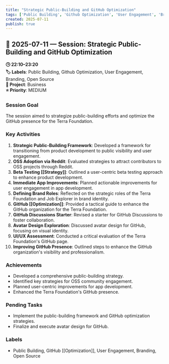 ```yaml
---
title: "Strategic Public-Building and GitHub Optimization"
tags: ['Public Building', 'Github Optimization', 'User Engagement', 'Branding', 'Open Source']
created: 2025-07-11
publish: true
---
```


## 📅 2025-07-11 — Session: Strategic Public-Building and GitHub Optimization

**🕒 22:10–23:20**  
**🏷️ Labels**: Public Building, Github Optimization, User Engagement, Branding, Open Source  
**📂 Project**: Business  
**⭐ Priority**: MEDIUM  


### Session Goal
The session aimed to strategize public-building efforts and optimize the GitHub presence for the Terra Foundation.

### Key Activities
1. **Strategic Public-Building Framework**: Developed a framework for transitioning from product development to public visibility and user engagement.
2. **OSS Adoption via Reddit**: Evaluated strategies to attract contributors to OSS projects through Reddit.
3. **Beta Testing [[Strategy]]**: Outlined a user-centric beta testing approach to enhance product development.
4. **Immediate App Improvements**: Planned actionable improvements for user engagement in app development.
5. **Defining Brand Roles**: Reflected on the strategic roles of the Terra Foundation and Job Explorer in brand identity.
6. **GitHub [[Optimization]]**: Provided a tactical guide to enhance the GitHub organization for the Terra Foundation.
7. **GitHub Discussions Starter**: Revised a starter for GitHub Discussions to foster collaboration.
8. **Avatar Design Exploration**: Discussed avatar design for GitHub, focusing on visual identity.
9. **UI/UX Assessment**: Conducted a critical evaluation of the Terra Foundation's GitHub page.
10. **Improving GitHub Presence**: Outlined steps to enhance the GitHub organization's visibility and professionalism.

### Achievements
- Developed a comprehensive public-building strategy.
- Identified key strategies for OSS community engagement.
- Planned user-centric improvements for app development.
- Enhanced the Terra Foundation's GitHub presence.

### Pending Tasks
- Implement the public-building framework and GitHub optimization strategies.
- Finalize and execute avatar design for GitHub.

### Labels
- Public Building, GitHub [[Optimization]], User Engagement, Branding, Open Source
